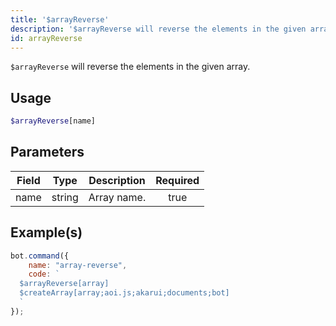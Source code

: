 ```yaml
---
title: '$arrayReverse'
description: '$arrayReverse will reverse the elements in the given array.'
id: arrayReverse
---
```


`$arrayReverse` will reverse the elements in the given array.

## Usage

```php
$arrayReverse[name]
```

## Parameters

| Field | Type   | Description | Required |
| ----- | ------ | ----------- |:--------:|
| name  | string | Array name. |   true   |

## Example(s)

```javascript
bot.command({
    name: "array-reverse",
    code: `
  $arrayReverse[array]
  $createArray[array;aoi.js;akarui;documents;bot]
  `
});
```